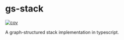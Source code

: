 # gs-stack

[![cov](https://LaMavia.github.io/graph-structured-stack/badges/coverage.svg)](https://github.com/LaMavia/graph-structured-stack/actions)

A graph-structured stack implementation in typescript.
